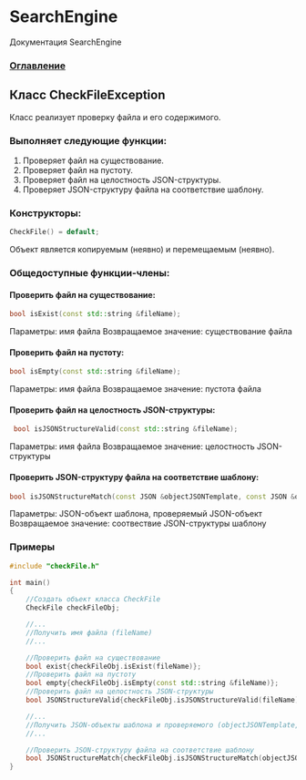 # SearchEngine
Документация SearchEngine

### [Оглавление](../index.md)

## Класс CheckFileException
Класс реализует проверку файла и его содержимого.
### Выполняет следующие функции:
1. Проверяет файл на существование.
2. Проверяет файл на пустоту.
3. Проверяет файл на целостность JSON-структуры.
4. Проверяет JSON-структуру файла на соответствие шаблону.
### Конструкторы:
```cpp
CheckFile() = default;
```
Объект является копируемым (неявно) и перемещаемым (неявно).
### Общедоступные функции-члены:
#### Проверить файл на существование:
```cpp
bool isExist(const std::string &fileName);
```
Параметры: имя файла
Возвращаемое значение: существование файла
#### Проверить файл на пустоту:
```cpp
bool isEmpty(const std::string &fileName);
```
Параметры: имя файла
Возвращаемое значение: пустота файла
#### Проверить файл на целостность JSON-структуры:
```cpp
 bool isJSONStructureValid(const std::string &fileName);
```
Параметры: имя файла
Возвращаемое значение: целостность JSON-структуры 
#### Проверить JSON-структуру файла на соответствие шаблону:
```cpp
bool isJSONStructureMatch(const JSON &objectJSONTemplate, const JSON &objectJSON);
```
Параметры: JSON-объект шаблона, проверяемый JSON-объект
Возвращаемое значение: соотвествие JSON-структуры шаблону
### Примеры
```cpp
#include "checkFile.h"

int main()
{
    //Создать объект класса CheckFile
    CheckFile checkFileObj;

    //...
    //Получить имя файла (fileName)
    //...

    //Проверить файл на существование
    bool exist{checkFileObj.isExist(fileName)};
    //Проверить файл на пустоту
    bool empty{checkFileObj.isEmpty(const std::string &fileName)};
    //Проверить файл на целостность JSON-структуры
    bool JSONStructureValid{checkFileObj.isJSONStructureValid(fileName)};

    //...
    //Получить JSON-объекты шаблона и проверяемого (objectJSONTemplate, objectJSON)
    //...

    //Проверить JSON-структуру файла на соответствие шаблону
    bool JSONStructureMatch{checkFileObj.isJSONStructureMatch(objectJSONTemplate, objectJSON)};
}
```

